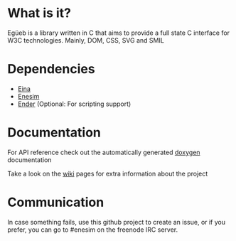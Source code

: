 What is it?
===========
Egüeb is a library written in C that aims to provide a full state C interface for W3C technologies. Mainly, DOM, CSS,
SVG and SMIL

Dependencies
============
+ [Eina](http://www.enlightenment.org)
+ [Enesim](https://www.github.com/turran/enesim)
+ [Ender](https://www.github.com/turran/ender) (Optional: For scripting support)

Documentation
=============
For API reference check out the automatically generated [doxygen](https://turran.github.io/egueb/docs/index.html) documentation

Take a look on the [wiki](https://github.com/turran/egueb/wiki) pages for extra information about the project

Communication
=============
In case something fails, use this github project to create an issue, or if you prefer, you can go to #enesim on the freenode IRC server.
